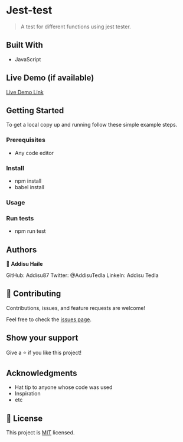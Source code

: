 # Jest-test

> A test for different functions using jest tester.

## Built With

- JavaScript

## Live Demo (if available)

[Live Demo Link](https://livedemo.com)

## Getting Started

To get a local copy up and running follow these simple example steps.

### Prerequisites

- Any code editor

### Install

- npm install
- babel install

### Usage

### Run tests

- npm run test

## Authors

👤 **Addisu Haile**

GitHub: Addisu87
Twitter: @AddisuTedla
LinkeIn: Addisu Tedla

## 🤝 Contributing

Contributions, issues, and feature requests are welcome!

Feel free to check the [issues page](https://github.com/Addisu87/jest-test/issues).

## Show your support

Give a ⭐️ if you like this project!

## Acknowledgments

- Hat tip to anyone whose code was used
- Inspiration
- etc

## 📝 License

This project is [MIT](./MIT.md) licensed.
